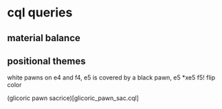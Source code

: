 # cql queries

## material balance

## positional themes

white pawns on e4 and f4, e5 is covered by a black pawn, e5 *xe5 f5!
flip color

(glicoric pawn sacrice)[glicoric_pawn_sac.cql]
